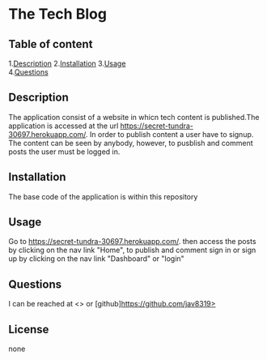 
# The Tech Blog  
      
## Table of content  

1.[Description](#description)
2.[Installation](#installation)
3.[Usage](#usage)  
4.[Questions](#questions)  

## Description  

The application consist of a website in whicn tech content is published.The application is accessed at the url https://secret-tundra-30697.herokuapp.com/. In order to publish content a user have to signup. The content can be seen by anybody, however, to pusblish and comment posts the user must be logged in.  

## Installation  

The base code of the application is within this repository
  
## Usage  

Go to https://secret-tundra-30697.herokuapp.com/. then access the posts by clicking on the nav link "Home", to publish and comment sign in or sign up by clicking on the nav link "Dashboard" or "login"

## Questions  

I can be reached at <> or  [github]https://github.com/jav8319>

## License  

none
